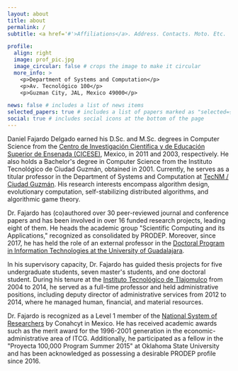 ```yaml
---
layout: about
title: about
permalink: /
subtitle: <a href='#'>Affiliations</a>. Address. Contacts. Moto. Etc.

profile:
  align: right
  image: prof_pic.jpg
  image_circular: false # crops the image to make it circular
  more_info: >
    <p>Department of Systems and Computation</p>
    <p>Av. Tecnológico 100</p>
    <p>Guzman City, JAL, Mexico 49000</p>

news: false # includes a list of news items
selected_papers: true # includes a list of papers marked as "selected={true}"
social: true # includes social icons at the bottom of the page
---
```


Daniel Fajardo Delgado earned his D.Sc. and M.Sc. degrees in Computer Science from the [Centro de Investigación Científica y de Educación Superior de Ensenada (CICESE)](https://www.cicese.mx), Mexico, in 2011 and 2003, respectively. He also holds a Bachelor's degree in Computer Science from the Instituto Tecnológico de Ciudad Guzmán, obtained in 2001. Currently, he serves as a titular professor in the Department of Systems and Computation at [TecNM / Ciudad Guzmán](http://cdguzman.tecnm.mx). His research interests encompass algorithm design, evolutionary computation, self-stabilizing distributed algorithms, and algorithmic game theory.

Dr. Fajardo has (co)authored over 30 peer-reviewed journal and conference papers and has been involved in over 16 funded research projects, leading eight of them. He heads the academic group "Scientific Computing and its Applications," recognized as consolidated by PRODEP. Moreover, since 2017, he has held the role of an external professor in the [Doctoral Program in Information Technologies at the University of Guadalajara](https://dti.cucea.udg.mx/es/directorio/daniel-fajardo-delgado).

In his supervisory capacity, Dr. Fajardo has guided thesis projects for five undergraduate students, seven master's students, and one doctoral student. During his tenure at the [Instituto Tecnológico de Tlajomulco](http://www.tlajomulco.tecnm.mx) from 2004 to 2014, he served as a full-time professor and held administrative positions, including deputy director of administrative services from 2012 to 2014, where he managed human, financial, and material resources.

Dr. Fajardo is recognized as a Level 1 member of the [National System of Researchers](https://conacyt.mx/sistema-nacional-de-investigadores/) by Conahcyt in Mexico. He has received academic awards such as the merit award for the 1996-2001 generation in the economic-administrative area of ITCG. Additionally, he participated as a fellow in the "Proyecta 100,000 Program Summer 2015" at Oklahoma State University and has been acknowledged as possessing a desirable PRODEP profile since 2016.
